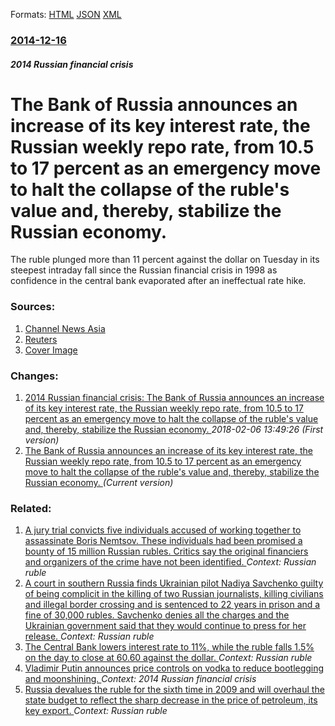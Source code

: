 
Formats: [HTML](/news/2014/12/16/the-bank-of-russia-announces-an-increase-of-its-key-interest-rate-the-russian-weekly-repo-rate-from-10-5-to-17-percent-as-an-emergency-mov.html)  [JSON](/news/2014/12/16/the-bank-of-russia-announces-an-increase-of-its-key-interest-rate-the-russian-weekly-repo-rate-from-10-5-to-17-percent-as-an-emergency-mov.json)  [XML](/news/2014/12/16/the-bank-of-russia-announces-an-increase-of-its-key-interest-rate-the-russian-weekly-repo-rate-from-10-5-to-17-percent-as-an-emergency-mov.xml)  

### [2014-12-16](/news/2014/12/16/index.md)

##### 2014 Russian financial crisis
# The Bank of Russia announces an increase of its key interest rate, the Russian weekly repo rate, from 10.5 to 17 percent as an emergency move to halt the collapse of the ruble's value and, thereby, stabilize the Russian economy. 

The ruble plunged more than 11 percent against the dollar on Tuesday in its steepest intraday fall since the Russian financial crisis in 1998 as confidence in the central bank evaporated after an ineffectual rate hike.


### Sources:

1. [Channel News Asia](http://www.channelnewsasia.com/news/business/international/russia-hikes-key-rate-to/1531324.html)
2. [Reuters](https://www.reuters.com/article/2014/12/16/us-russia-rouble-exchange-idUSKBN0JU0KO20141216)
2. [Cover Image](https://s2.reutersmedia.net/resources/r/?m=02&d=20141216&t=2&i=999845177&w=&fh=545px&fw=&ll=&pl=&sq=&r=LYNXMPEABF0CG)

### Changes:

1. [2014 Russian financial crisis: The Bank of Russia announces an increase of its key interest rate, the Russian weekly repo rate, from 10.5 to 17 percent as an emergency move to halt the collapse of the ruble's value and, thereby, stabilize the Russian economy. ](/news/2014/12/16/2014-russian-financial-crisis-the-bank-of-russia-announces-an-increase-of-its-key-interest-rate-the-russian-weekly-repo-rate-from-10-5-to.md) _2018-02-06 13:49:26 (First version)_
1. [The Bank of Russia announces an increase of its key interest rate, the Russian weekly repo rate, from 10.5 to 17 percent as an emergency move to halt the collapse of the ruble's value and, thereby, stabilize the Russian economy. ](/news/2014/12/16/the-bank-of-russia-announces-an-increase-of-its-key-interest-rate-the-russian-weekly-repo-rate-from-10-5-to-17-percent-as-an-emergency-mov.md) _(Current version)_

### Related:

1. [A jury trial convicts five individuals accused of working together to assassinate Boris Nemtsov. These individuals had been promised a bounty of 15 million Russian rubles. Critics say the original financiers and organizers of the crime have not been identified. ](/news/2017/06/29/a-jury-trial-convicts-five-individuals-accused-of-working-together-to-assassinate-boris-nemtsov-these-individuals-had-been-promised-a-bount.md) _Context: Russian ruble_
2. [A court in southern Russia finds Ukrainian pilot Nadiya Savchenko guilty of being complicit in the killing of two Russian journalists, killing civilians and illegal border crossing and is sentenced to 22 years in prison and a fine of 30,000 rubles. Savchenko denies all the charges and the Ukrainian government said that they would continue to press for her release. ](/news/2016/03/22/a-court-in-southern-russia-finds-ukrainian-pilot-nadiya-savchenko-guilty-of-being-complicit-in-the-killing-of-two-russian-journalists-killi.md) _Context: Russian ruble_
3. [The Central Bank lowers interest rate to 11%, while the ruble falls 1.5% on the day to close at 60.60 against the dollar. ](/news/2015/07/31/the-central-bank-lowers-interest-rate-to-11-while-the-ruble-falls-1-5-on-the-day-to-close-at-60-60-against-the-dollar.md) _Context: Russian ruble_
4. [Vladimir Putin announces price controls on vodka to reduce bootlegging and moonshining. ](/news/2014/12/25/vladimir-putin-announces-price-controls-on-vodka-to-reduce-bootlegging-and-moonshining.md) _Context: 2014 Russian financial crisis_
5. [ Russia devalues the ruble for the sixth time in 2009 and will overhaul the state budget to reflect the sharp decrease in the price of petroleum, its key export. ](/news/2009/01/19/russia-devalues-the-ruble-for-the-sixth-time-in-2009-and-will-overhaul-the-state-budget-to-reflect-the-sharp-decrease-in-the-price-of-petro.md) _Context: Russian ruble_
